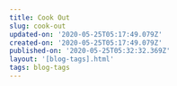 ```yaml
---
title: Cook Out
slug: cook-out
updated-on: '2020-05-25T05:17:49.079Z'
created-on: '2020-05-25T05:17:49.079Z'
published-on: '2020-05-25T05:32:32.369Z'
layout: '[blog-tags].html'
tags: blog-tags
---
```



